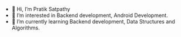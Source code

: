 - 👋 Hi, I’m Pratik Satpathy
- 👀 I’m interested in Backend development, Android Development.
- 🌱 I’m currently learning Backend development, Data Structures and Algorithms.

<!---
prsatpat1711/prsatpat1711 is a ✨ special ✨ repository because its `README.md` (this file) appears on your GitHub profile.
You can click the Preview link to take a look at your changes.
--->
